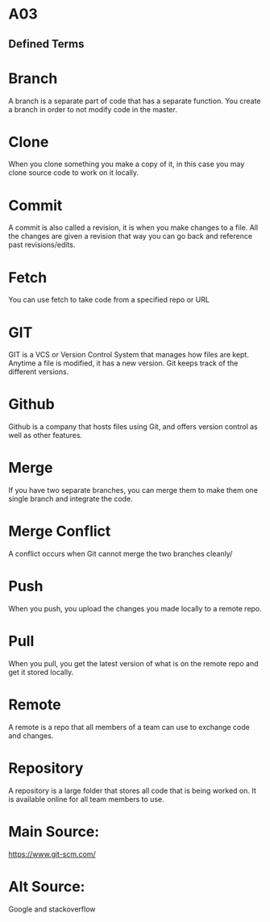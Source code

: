 # A03
## Defined Terms
# Branch
A branch is a separate part of code that has a separate function. You create a branch in order to not modify code in the master.
# Clone
When you clone something you make a copy of it, in this case you may clone source code to work on it locally.
# Commit
A commit is also called a revision, it is when you make changes to a file. All the changes are given a revision that way you can go back and reference past revisions/edits.
# Fetch
You can use fetch to take code from a specified repo or URL
# GIT
GIT is a VCS or Version Control System that manages how files are kept. Anytime a file is modified, it has a new version. Git keeps track of the different versions.
# Github
Github is a company that hosts files using Git, and offers version control as well as other features.
# Merge
If you have two separate branches, you can merge them to make them one single branch and integrate the code.
# Merge Conflict
A conflict occurs when Git cannot merge the two branches cleanly/
# Push
When you push, you upload the changes you made locally to a remote repo.
# Pull
When you pull, you get the latest version of what is on the remote repo and get it stored locally.
# Remote
A remote is a repo that all members of a team can use to exchange code and changes.
# Repository
A repository is a large folder that stores all code that is being worked on. It is available online for all team members to use.

# Main Source:
https://www.git-scm.com/
# Alt Source:
Google and stackoverflow
